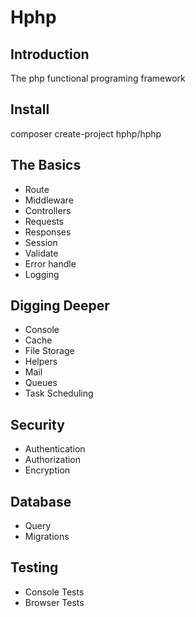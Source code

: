 # Hphp 
 
## Introduction
The php functional programing framework 

## Install
composer create-project hphp/hphp

## The Basics
* Route    
* Middleware
* Controllers
* Requests
* Responses
* Session
* Validate
* Error handle
* Logging

## Digging Deeper
* Console
* Cache
* File Storage
* Helpers
* Mail
* Queues
* Task Scheduling

## Security
* Authentication 
* Authorization
* Encryption

## Database
* Query
* Migrations

## Testing
* Console Tests
* Browser Tests
